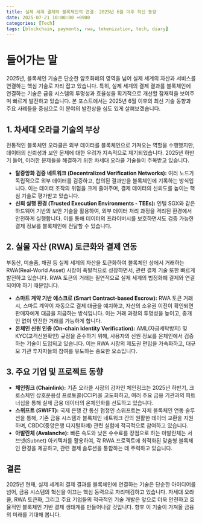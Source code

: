 ```yaml
---
title: 실제 세계 결제와 블록체인의 연결: 2025년 6월 이후 최신 동향
date: 2025-07-21 10:00:00 +0900
categories: [Tech]
tags: [blockchain, payments, rwa, tokenization, tech, diary]
---
```


# 들어가는 말

2025년, 블록체인 기술은 단순한 암호화폐의 영역을 넘어 실제 세계의 자산과 서비스를 연결하는 핵심 기술로 자리 잡고 있습니다. 특히, 실제 세계의 결제 결과를 블록체인에 연결하는 기술은 금융 시스템의 투명성과 효율성을 획기적으로 개선할 잠재력을 보여주며 빠르게 발전하고 있습니다. 본 포스트에서는 2025년 6월 이후의 최신 기술 동향과 주요 사례들을 중심으로 이 분야의 발전상을 심도 있게 살펴보겠습니다.

## 1. 차세대 오라클 기술의 부상

전통적인 블록체인 오라클은 외부 데이터를 블록체인으로 가져오는 역할을 수행했지만, 데이터의 신뢰성과 보안 문제에 대한 우려가 지속적으로 제기되었습니다. 2025년 하반기 들어, 이러한 문제들을 해결하기 위한 차세대 오라클 기술들이 주목받고 있습니다.

* **탈중앙화 검증 네트워크 (Decentralized Verification Networks):** 여러 노드가 독립적으로 외부 데이터를 검증하고, 합의된 결과만을 블록체인에 기록하는 방식입니다. 이는 데이터 조작의 위험을 크게 줄여주며, 결제 데이터의 신뢰도를 높이는 핵심 기술로 평가받고 있습니다.
* **신뢰 실행 환경 (Trusted Execution Environments - TEEs):** 인텔 SGX와 같은 하드웨어 기반의 보안 기술을 활용하여, 외부 데이터 처리 과정을 격리된 환경에서 안전하게 실행합니다. 이를 통해 데이터의 프라이버시를 보호하면서도 검증 가능한 결제 정보를 블록체인에 전달할 수 있습니다.

## 2. 실물 자산 (RWA) 토큰화와 결제 연동

부동산, 미술품, 채권 등 실제 세계의 자산을 토큰화하여 블록체인 상에서 거래하는 RWA(Real-World Asset) 시장이 폭발적으로 성장하면서, 관련 결제 기술 또한 빠르게 발전하고 있습니다. RWA 토큰의 거래는 필연적으로 실제 세계의 법정화폐 결제와 연결되어야 하기 때문입니다.

* **스마트 계약 기반 에스크로 (Smart Contract-based Escrow):** RWA 토큰 거래 시, 스마트 계약이 자동으로 결제 대금을 예치하고, 자산의 소유권 이전이 확인되면 판매자에게 대금을 지급하는 방식입니다. 이는 거래 과정의 투명성을 높이고, 중개인 없이 안전한 거래를 가능하게 합니다.
* **온체인 신원 인증 (On-chain Identity Verification):** AML(자금세탁방지) 및 KYC(고객신원확인) 규정을 준수하기 위해, 사용자의 신원 정보를 온체인에서 검증하는 기술이 도입되고 있습니다. 이는 RWA 시장의 제도권 편입을 가속화하고, 대규모 기관 투자자들의 참여를 유도하는 중요한 요소입니다.

## 3. 주요 기업 및 프로젝트 동향

* **체인링크 (Chainlink):** 기존 오라클 시장의 강자인 체인링크는 2025년 하반기, 크로스체인 상호운용성 프로토콜(CCIP)을 고도화하고, 여러 주요 금융 기관과의 파트너십을 통해 실제 금융 데이터의 온체인화를 선도하고 있습니다.
* **스위프트 (SWIFT):** 국제 은행 간 통신 협정인 스위프트는 자체 블록체인 연동 솔루션을 통해, 기존 금융 시스템과 블록체인 네트워크 간의 원활한 데이터 교환을 지원하며, CBDC(중앙은행 디지털화폐) 관련 실험에 적극적으로 참여하고 있습니다.
* **아발란체 (Avalanche):** 빠른 속도와 낮은 수수료를 장점으로 하는 아발란체는 서브넷(Subnet) 아키텍처를 활용하여, 각 RWA 프로젝트에 최적화된 맞춤형 블록체인 환경을 제공하고, 관련 결제 솔루션을 통합하는 데 주력하고 있습니다.

## 결론

2025년 현재, 실제 세계의 결제 결과를 블록체인에 연결하는 기술은 단순한 아이디어를 넘어, 금융 시스템의 혁신을 이끄는 핵심 동력으로 자리매김하고 있습니다. 차세대 오라클, RWA 토큰화, 그리고 주요 기업들의 적극적인 기술 개발은 앞으로 더욱 안전하고 효율적인 블록체인 기반 결제 생태계를 만들어나갈 것입니다. 향후 이 기술이 가져올 금융의 미래를 기대해 봅니다.
